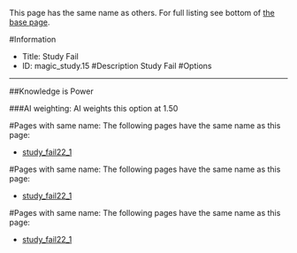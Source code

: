 This page has the same name as others. For full listing see bottom of [the base page](study.md).

#Information
 - Title: Study Fail
 - ID: magic_study.15
#Description
Study Fail
#Options

___
##Knowledge is Power

###AI weighting:
AI weights this option at 1.50



#Pages with same name:
The following pages have the same name as this page:
 - [study_fail22_1](study_fail22_1.md)


#Pages with same name:
The following pages have the same name as this page:
 - [study_fail22_1](study_fail22_1.md)


#Pages with same name:
The following pages have the same name as this page:
 - [study_fail22_1](study_fail22_1.md)
